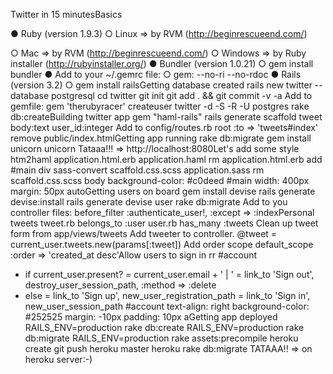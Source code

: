 Twitter in 15 minutesBasics

● Ruby (version 1.9.3)
○ Linux
=> by RVM (http://beginrescueend.com/)

○ Mac
=> by RVM (http://beginrescueend.com/)
○ Windows => by Ruby installer (http://rubyinstaller.org/)
● Bundler (version 1.0.21)
  ○ gem install bundler
● Add to your ~/.gemrc file:
  ○ gem: --no-ri --no-rdoc
● Rails (version 3.2)
  ○ gem install railsGetting database created
rails new twitter --database postgresql
cd twitter
git init
git add . && git commit -v -a
Add to gemfile:
gem 'therubyracer'
createuser twitter -d -S -R -U postgres
rake db:createBuilding twitter app
gem "haml-rails"
rails generate scaffold tweet body:text user_id:integer
Add to config/routes.rb
root :to => 'tweets#index'
remove public/index.htmlGetting app running
rake db:migrate
gem install unicorn
unicorn
Tataaa!!! => http://localhost:8080Let's add some style
htm2haml application.html.erb application.haml
rm application.html.erb
add #main div
sass-convert scaffold.css.scss application.sass
rm scaffold.css.scss
body
background-color: #c0deed
#main
width: 400px
margin: 50px autoGetting users on board
gem install devise
rails generate devise:install
rails generate devise user
rake db:migrate
Add to you controller files:
before_filter :authenticate_user!, :except => :indexPersonal tweets
tweet.rb
belongs_to :user
user.rb
has_many :tweets
Clean up tweet form from app/views/tweets
Add tweeter to controller.
@tweet = current_user.tweets.new(params[:tweet])
Add order scope
default_scope :order => 'created_at desc'Allow users to sign in
rr
#account
- if current_user.present?
= current_user.email + ' | '
= link_to 'Sign out', destroy_user_session_path, :method
=> :delete
- else
= link_to 'Sign up', new_user_registration_path
= link_to 'Sign in', new_user_session_path
#account
text-align: right
background-color: #252525
margin: -10px
padding: 10px
aGetting app deployed
RAILS_ENV=production rake db:create
RAILS_ENV=production rake db:migrate
RAILS_ENV=production rake assets:precompile
heroku create
git push heroku master
heroku rake db:migrate
TATAAA!! => on heroku server:-)
